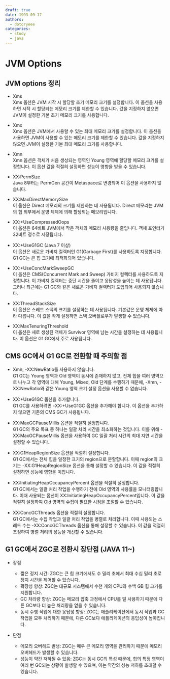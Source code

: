 ```yaml
---
draft: true
date: 1993-09-17
authors:
  - dotoryeee
categories:
  - study
  - java
---
```

# JVM Options

## JVM options 정리
<!-- more -->
- Xms<br>
Xms 옵션은 JVM 시작 시 할당할 초기 메모리 크기를 설정합니다. 이 옵션을 사용하면 시작 시 할당되는 메모리 크기를 제한할 수 있습니다. 값을 지정하지 않으면 JVM이 설정한 기본 초기 메모리 크기를 사용합니다.

- Xmx<br>
Xmx 옵션은 JVM에서 사용할 수 있는 최대 메모리 크기를 설정합니다. 이 옵션을 사용하면 JVM이 사용할 수 있는 메모리 크기를 제한할 수 있습니다. 값을 지정하지 않으면 JVM이 설정한 기본 최대 메모리 크기를 사용합니다.

- Xmn<br>
Xmn 옵션은 객체가 처음 생성되는 영역인 Young 영역에 할당할 메모리 크기를 설정합니다. 이 옵션 값을 적절히 설정하면 성능이 영향을 받을 수 있습니다.

- XX:PermSize<br>
Java 8부터는 PermGen 공간이 Metaspace로 변경되어 이 옵션을 사용하지 않습니다.

- XX:MaxDirectMemorySize<br>
이 옵션은 Direct 메모리의 크기를 제한하는 데 사용됩니다. Direct 메모리는 JVM의 힙 외부에서 운영 체제에 의해 할당되는 메모리입니다.

- XX:+UseCompressedOops<br>
이 옵션은 64비트 JVM에서 작은 객체의 메모리 사용량을 줄입니다. 객체 포인터가 32비트 정수로 저장됩니다.

- XX:+UseG1GC (Java 7 이상)<br>
이 옵션은 새로운 가비지 컬렉터인 G1(Garbage First)를 사용하도록 지정합니다. G1 GC는 큰 힙 크기에 최적화되어 있습니다.

- XX:+UseConcMarkSweepGC<br>
이 옵션은 CMS(Concurrent Mark and Sweep) 가비지 컬렉터를 사용하도록 지정합니다. 이 가비지 컬렉터는 중단 시간을 줄이고 응답성을 높이는 데 사용됩니다. 그러나 최근에는 G1 GC와 같은 새로운 가비지 컬렉터가 도입되어 사용되지 않습니다.

- XX:ThreadStackSize<br>
이 옵션은 스레드 스택의 크기를 설정하는 데 사용됩니다. 기본값은 운영 체제에 따라 다릅니다. 이 값을 작게 설정하면 스택 오버플로우가 발생할 수 있습니다.

- XX:MaxTenuringThreshold<br>
이 옵션은 새로 생성된 객체가 Survivor 영역에 남는 시간을 설정하는 데 사용됩니다. 이 옵션은 G1 GC에서 주로 사용됩니다.

## CMS GC에서 G1 GC로 전환할 때 주의할 점

- Xmn, -XX:NewRatio를 사용하지 않습니다.<br>
G1 GC는 Young 영역과 Old 영역이 동시에 존재하지 않고, 전체 힙을 여러 영역으로 나누고 각 영역에 대해 Young, Mixed, Old 단계를 수행하기 때문에, -Xmn, -XX:NewRatio와 같은 Young 영역 크기 설정 옵션을 사용할 수 없습니다.

- XX:+UseG1GC 옵션을 추가합니다.<br>
G1 GC를 사용하려면 -XX:+UseG1GC 옵션을 추가해야 합니다. 이 옵션을 추가하지 않으면 기존의 CMS GC가 사용됩니다.

- XX:MaxGCPauseMillis 옵션을 적절히 설정합니다.<br>
G1 GC의 주요 목표 중 하나는 일괄 처리 시간을 최소화하는 것입니다. 이를 위해 -XX:MaxGCPauseMillis 옵션을 사용하여 GC 일괄 처리 시간의 최대 지연 시간을 설정할 수 있습니다.

- XX:G1HeapRegionSize 옵션을 적절히 설정합니다.<br>
G1 GC에서는 전체 힙을 일정한 크기의 region으로 분할합니다. 이때 region의 크기는 -XX:G1HeapRegionSize 옵션을 통해 설정할 수 있습니다. 이 값을 적절히 설정하면 성능에 영향을 미칩니다.

- XX:InitiatingHeapOccupancyPercent 옵션을 적절히 설정합니다.<br>
G1 GC에서는 일괄 처리 작업을 수행하기 전에 Old 영역의 사용률을 모니터링합니다. 이때 사용되는 옵션이 XX:InitiatingHeapOccupancyPercent입니다. 이 값을 적절히 설정하여 Old 영역의 수집이 필요한 시점을 조절할 수 있습니다.

- XX:ConcGCThreads 옵션을 적절히 설정합니다.<br>
G1 GC에서는 수집 작업과 일괄 처리 작업을 병렬로 처리합니다. 이때 사용되는 스레드 수는 -XX:ConcGCThreads 옵션을 통해 설정할 수 있습니다. 이 값을 적절히 조정하여 병렬 처리의 성능을 개선할 수 있습니다.

## G1 GC에서 ZGC로 전환시 장단점 (JAVA 11~)

- 장점<br>
    - 짧은 정지 시간: ZGC는 큰 힙 크기에서도 수 밀리 초에서 최대 수십 밀리 초로 정지 시간을 제어할 수 있습니다.
    - 확장성 향상: ZGC는 대규모 시스템에서 수천 개의 CPU와 수백 GB 힙 크기를 지원합니다.
    - GC 처리량 향상: ZGC는 메모리 압축 과정에서 CPU를 덜 사용하기 때문에 다른 GC보다 더 높은 처리량을 얻을 수 있습니다.
    - 동시 수행 작업에 대한 응답성 향상: ZGC는 애플리케이션에서 동시 작업과 GC 작업을 모두 처리하기 때문에, 다른 GC보다 애플리케이션의 응답성이 높아집니다.

- 단점<br>
    - 메모리 오버헤드 발생: ZGC는 매우 큰 메모리 영역을 관리하기 때문에 메모리 오버헤드가 발생할 수 있습니다.
    - 성능이 약간 저하될 수 있음: ZGC는 동시 GC의 특성 때문에, 힙의 특정 영역이 여러 번 GC되는 상황이 발생할 수 있으며, 이는 약간의 성능 저하를 초래할 수 있습니다.